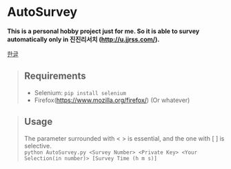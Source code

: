 # AutoSurvey
**This is a personal hobby project just for me. So it is able to survey automatically only in 진진리서치 (http://u.jjrss.com/).**

[한글](README_kr.md)

>## Requirements
>* Selenium: ```pip install selenium``` <br>
>* Firefox(https://www.mozilla.org/firefox/) (Or whatever)

>## Usage
>The parameter surrounded with < > is essential, and the one with [ ] is selective.   
>```python AutoSurvey.py <Survey Number> <Private Key> <Your Selection(in number)> [Survey Time (h m s)]```
